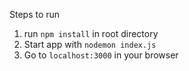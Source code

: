Steps to run

1) run `npm install` in root directory
2) Start app with `nodemon index.js`
3) Go to `localhost:3000` in your browser
